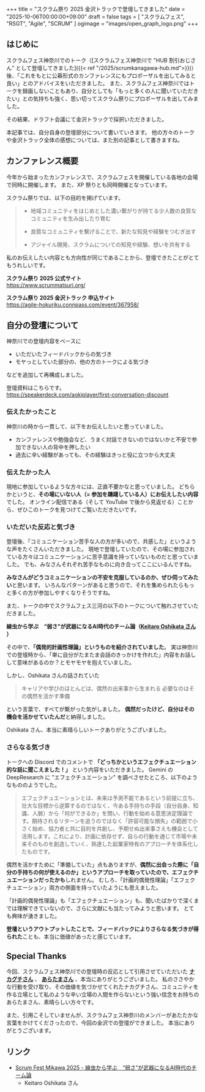 +++
title = "スクラム祭り 2025 金沢トラックで登壇してきました"
date = "2025-10-06T00:00:00+09:00"
draft = false
tags = [ "スクラムフェス", "RSGT", "Agile", "SCRUM" ]
ogimage = "images/open_graph_logo.png"
+++

## はじめに
スクラムフェス神奈川でのトーク（[スクラムフェス神奈川で "HUB 割引おじさん" として登壇してきました]({{< ref "/2025/scrumkanagawa-hub.md">}})）後、「これをもとに公募形式のカンファレンスにもプロポーザルを出してみると良い」とのアドバイスをいただきました。
また、スクラムフェス神奈川ではトークを録画しないこともあり、自分としても「もっと多くの人に聞いていただきたい」との気持ちも強く、思い切ってスクラム祭りにプロポーザルを出してみました。

その結果、ドラフト会議にて金沢トラックで採択いただきました。

本記事では、自分自身の登壇部分について書いていきます。
他の方々のトークや金沢トラック全体の感想については、また別の記事として書きますね。

## カンファレンス概要
今年から始まったカンファレンスで、スクラムフェスを開催している各地の会場で同時に開催します。
また、XP 祭りとも同時開催となっています。

スクラム祭りでは、以下の目的を掲げています。

> - 地域コミュニティをはじめとした濃い繋がりが持てる少人数の良質なコミュニティを生み出したり育む
> 
> - 良質なコミュニティを繋げることで、新たな知見や経験をつむぎ出す
> 
> - アジャイル開発、スクラムについての知見や経験、想いを共有する

私のお伝えしたい内容とも方向性が同じであることから、登壇できたことがとてもうれしいです。

**スクラム祭り 2025 公式サイト** \
https://www.scrummatsuri.org/

**スクラム祭り 2025 金沢トラック 申込サイト** \
https://agile-hokuriku.connpass.com/event/367958/

## 自分の登壇について
神奈川での登壇内容をベースに
- いただいたフィードバックからの気づき
- モヤっとしていた部分の、他の方のトークによる気づき

などを追加して再構成しました。

登壇資料はこちらです。 \
https://speakerdeck.com/aokiplayer/first-conversation-discount

### 伝えたかったこと
神奈川の時から一貫して、以下をお伝えしたいと思っていました。

- カンファレンスや勉強会など、うまく対話できないのではないかと不安で参加できない人の背中を押したい
- 過去に辛い経験があっても、その経験はきっと役に立つから大丈夫

### 伝えたかった人
現地に参加しているような方々には、正直不要かなと思っていました。
どちらかというと、**その場にいない人（= 参加を躊躇している人）にお伝えしたい内容**でした。
オンライン配信である（そして YouTube で後から見返せる）ことから、ぜひこのトークを見つけてご覧いただきたいです。

### いただいた反応と気づき
登壇後、「コミュニケーション苦手な人の方が多いので、共感した」というような声をたくさんいただきました。
現地で登壇していたので、その場に参加されている方々はコミュニケーションに苦手意識を持っていないものだと思っていました。
でも、みなさんそれぞれ苦手なものに向き合ってここにいるんですね。

**みなさんがどうコミュニケーションの不安を克服しているのか、ぜひ伺ってみたい**と思います。
いろんなパターンがあると思うので、それを集められたらもっと多くの方が参加しやすくなりそうですね。

また、トークの中でスクラムフェス三河の以下のトークについて触れさせていただきました。

**線虫から学ぶ　“弱さ”が武器になるAI時代のチーム論（[Keitaro Oshikata さん](https://x.com/oshikata200) ）**

その中で、**「偶発的計画性理論」というものを紹介されていました**。
実は神奈川での登壇時から、「単に自分がたまたま会話のきっかけを作れた」内容をお話しして意味があるのか？とモヤモヤを抱えていました。

しかし、Oshikata さんの話されていた

> キャリアや学びのほとんどは、偶然の出来事から生まれる
> 必要なのはその偶然を活かす準備

という言葉で、すべてが繋がった気がしました。
**偶然だったけど、自分はその機会を活かせていたんだ**と納得しました。

Oshikata さん、本当に素晴らしいトークありがとうございました。

### さらなる気づき
トークへの Discord でのコメントで **「どっちかというエフェクチュエーション的な話に聞こえました！」** という内容をいただきました。
Gemini の DeepResearch に "エフェクチュエーション" を調べさせたところ、以下のようなもののようでした。

> エフェクチュエーションとは、未来は予測不能であるという前提に立ち、壮大な目標から逆算するのではなく、今ある手持ちの手段（自分自身、知識、人脈）から「何ができるか」を問い、行動を始める意思決定理論です。期待されるリターンを追うのではなく「許容可能な損失」の範囲で小さく始め、協力者と共に目的を共創し、予期せぬ出来事さえも機会として活用します。これにより、計画に依存せず、自らの行動を通じて市場や未来そのものを創造していく、熟達した起業家特有のアプローチを体系化したものです。

偶然を活かすために「準備していた」点もありますが、**偶然に出会った際に「自分の手持ちの何が使えるのか」というアプローチを取っていたので、エフェクチュエーションだったかも**しれません。
むしろ、「計画的偶発性理論」「エフェクチュエーション」両方の側面を持っていたようにも思えました。

「計画的偶発性理論」も「エフェクチュエーション」も、聞いたばかりで深くまでは理解できていないので、さらに文献にも当たってみようと思います。
とても興味が湧きました。

**登壇というアウトプットしたことで、フィードバックによりさらなる気づきが得られた**ことも、本当に価値があったと感じています。

## Special Thanks
今回、スクラムフェス神奈川での登壇時の反応として引用させていただいた **[ナカグチさん](https://x.com/naka227_shima)** 、 **[あらたまさん](https://x.com/ar_tama)** 、本当にありがとうございました。
私のささやかな行動を受け取り、その価値を気づかせてくれたナカグチさん、コミュニティを作る立場として私のような辛い立場の人間を作らないという強い信念をお持ちのあらたまさん、素晴らしい方々です。

また、引用こそしていませんが、スクラムフェス神奈川のメンバーがあたたかな言葉をかけてくださったので、今回の金沢での登壇ができました。
本当にありがとうございます。

## リンク
- [Scrum Fest Mikawa 2025 - 線虫から学ぶ　“弱さ”が武器になるAI時代のチーム論](https://confengine.com/conferences/scrum-fest-mikawa-2025/proposal/22898/ai)
  - Keitaro Oshikata さん
